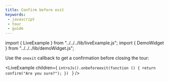 ```yaml
---
title: Confirm before exit
keywords:
 - javascript
 - tour
 - guide
---
```


import { LiveExample } from "../../../lib/liveExample.js";
import { DemoWidget } from "../../../lib/demoWidget.js";

Use the `onexit` callback to get a confirmation before closing the tour:

<LiveExample children={
`introJs().onbeforeexit(function () {
  return confirm("Are you sure?");
})
`
} />

<br/>

<DemoWidget></DemoWidget>
